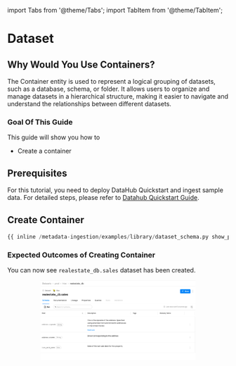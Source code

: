 import Tabs from '@theme/Tabs';
import TabItem from '@theme/TabItem';

# Dataset

## Why Would You Use Containers?

The Container entity is used to represent a logical grouping of datasets, such as a database, schema, or folder. It allows users to organize and manage datasets in a hierarchical structure, making it easier to navigate and understand the relationships between different datasets.

### Goal Of This Guide

This guide will show you how to

- Create a container 

## Prerequisites

For this tutorial, you need to deploy DataHub Quickstart and ingest sample data.
For detailed steps, please refer to [Datahub Quickstart Guide](/docs/quickstart.md).

## Create Container

<Tabs>
<TabItem value="python" label="Python" default>

```python
{{ inline /metadata-ingestion/examples/library/dataset_schema.py show_path_as_comment }}
```

</TabItem>
</Tabs>

### Expected Outcomes of Creating Container

You can now see `realestate_db.sales` dataset has been created.

<p align="center">
  <img width="70%"  src="https://raw.githubusercontent.com/datahub-project/static-assets/main/imgs/apis/tutorials/dataset-created.png"/>
</p>
